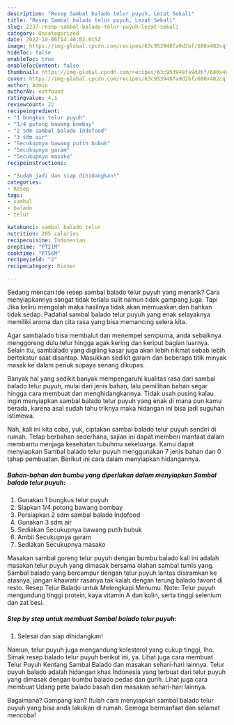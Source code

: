 ```yaml
---
description: "Resep Sambal balado telur puyuh, Lezat Sekali"
title: "Resep Sambal balado telur puyuh, Lezat Sekali"
slug: 2237-resep-sambal-balado-telur-puyuh-lezat-sekali
category: Uncategorized
date: 2022-10-06T14:40:02.015Z
image: https://img-global.cpcdn.com/recipes/63c953948fa9d2bf/680x482cq70/sambal-balado-telur-puyuh-foto-resep-utama.jpg
hideToc: false
enableToc: true
enableTocContent: false
thumbnail: https://img-global.cpcdn.com/recipes/63c953948fa9d2bf/680x482cq70/sambal-balado-telur-puyuh-foto-resep-utama.jpg
cover: https://img-global.cpcdn.com/recipes/63c953948fa9d2bf/680x482cq70/sambal-balado-telur-puyuh-foto-resep-utama.jpg
author: Admin
authorAv: notfound
ratingvalue: 4.1
reviewcount: 22
recipeingredient:
- "1 bungkus telur puyuh"
- "1/4 potong bawang bombay"
- "2 sdm sambal balado Indofood"
- "3 sdm air"
- "Secukupnya bawang putih bubuk"
- "Secukupnya garam"
- "Secukupnya masako"
recipeinstructions:

- "Sudah jadi dan siap dihidangkan!"
categories:
- Resep
tags:
- sambal
- balado
- telur

katakunci: sambal balado telur 
nutrition: 205 calories
recipecuisine: Indonesian
preptime: "PT21M"
cooktime: "PT56M"
recipeyield: "2"
recipecategory: Dinner

---
```



Sedang mencari ide resep sambal balado telur puyuh yang menarik? Cara menyiapkannya sangat tidak terlalu sulit namun tidak gampang juga. Tapi Jika keliru mengolah maka hasilnya tidak akan memuaskan dan bahkan tidak sedap. Padahal sambal balado telur puyuh yang enak selayaknya memiliki aroma dan cita rasa yang bisa memancing selera kita.


Agar sambalado bisa membalut dan menempel sempurna, anda sebaiknya menggoreng dulu telur hingga agak kering dan keriput bagian luarnya. Selain itu, sambalado yang digiling kasar juga akan lebih nikmat sebab lebih bertekstur saat disantap. Masukkan sedikit garam dan beberapa titik minyak masak ke dalam periuk supaya senang dikupas.

Banyak hal yang sedikit banyak mempengaruhi kualitas rasa dari sambal balado telur puyuh, mulai dari jenis bahan, lalu pemilihan bahan segar hingga cara membuat dan menghidangkannya. Tidak usah pusing kalau ingin menyiapkan sambal balado telur puyuh yang enak di mana pun kamu berada, karena asal sudah tahu triknya maka hidangan ini bisa jadi suguhan istimewa.


Nah, kali ini kita coba, yuk, ciptakan sambal balado telur puyuh sendiri di rumah. Tetap berbahan sederhana, sajian ini dapat memberi manfaat dalam membantu menjaga kesehatan tubuhmu sekeluarga. Kamu dapat menyiapkan Sambal balado telur puyuh menggunakan 7 jenis bahan dan 0 tahap pembuatan. Berikut ini cara dalam menyiapkan hidangannya.

<!--inarticleads1-->

##### Bahan-bahan dan bumbu yang diperlukan dalam menyiapkan Sambal balado telur puyuh:

1. Gunakan 1 bungkus telur puyuh
1. Siapkan 1/4 potong bawang bombay
1. Persiapkan 2 sdm sambal balado Indofood
1. Gunakan 3 sdm air
1. Sediakan Secukupnya bawang putih bubuk
1. Ambil Secukupnya garam
1. Sediakan Secukupnya masako


Masakan sambal goreng telur puyuh dengan bumbu balado kali ini adalah masakan telur puyuh yang dimasak bersama olahan sambal tumis yang. Sambal balado yang bercampur dengan telur puyuh lantas disiramkan ke atasnya, jangan khawatir rasanya tak kalah dengan terung balado favorit di resto. Resep Telur Balado untuk Melengkapi Menumu. Note: Telur puyuh mengandung tinggi protein, kaya vitamin A dan kolin, serta tinggi selenium dan zat besi. 

<!--inarticleads2-->

##### Step by step untuk membuat Sambal balado telur puyuh:


1. Selesai dan siap dihidangkan!

Namun, telur puyuh juga mengandung kolesterol yang cukup tinggi, lho. Simak resep balado telur puyuh berikut ini, ya. Lihat juga cara membuat Telur Puyuh Kentang Sambal Balado dan masakan sehari-hari lainnya. Telur puyuh balado adalah hidangan khas Indonesia yang terbuat dari telur puyuh yang dimasak dengan bumbu balado pedas dan gurih. Lihat juga cara membuat Udang pete balado basah dan masakan sehari-hari lainnya. 

Bagaimana? Gampang kan? Itulah cara menyiapkan sambal balado telur puyuh yang bisa anda lakukan di rumah. Semoga bermanfaat dan selamat mencoba!
